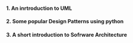 
#### 1. An inrtroduction to UML 
#### 2. Some popular Design Patterns using python
#### 3. A short introduction to Sofrware Architecture
